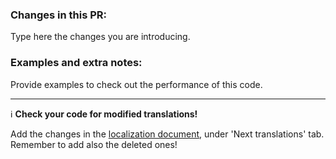 ### Changes in this PR:
Type here the changes you are introducing. 

### Examples and extra notes:
Provide examples to check out the performance of this code.


---
:information_source: **Check your code for modified translations!**

Add the changes in the [localization document](https://docs.google.com/spreadsheets/d/17_5l4K3ta1-qCyP8yoa-IEQW6Qo8Jcz9yXW3kNMDKBg/edit#gid=1309733765), under 'Next translations' tab.
Remember to add also the deleted ones!
